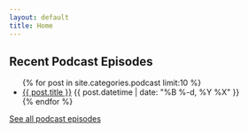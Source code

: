 ```yaml
---
layout: default
title: Home
---
```


## Recent Podcast Episodes

<ul class="posts">
  {% for post in site.categories.podcast limit:10 %}
    <li class="post">
      <a href="{{ post.url }}">{{ post.title }}</a>
      <time class="publish-date" datetime="{{ post.datetime | date: '%F-%H-%M-%S' }}">
        {{ post.datetime | date: "%B %-d, %Y %X" }}
      </time>
    </li>
  {% endfor %}
</ul>

[See all podcast episodes](/posts)
